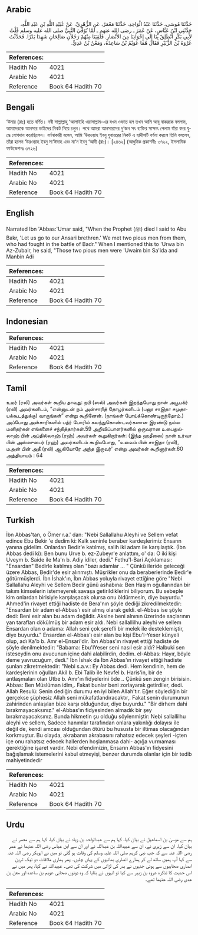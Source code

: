 ## Arabic


<div dir="rtl" lang="ar" style={{fontSize:'larger',backgroundColor:'#f8f9fa',padding:20}}>
حَدَّثَنَا مُوسَى، حَدَّثَنَا عَبْدُ الْوَاحِدِ، حَدَّثَنَا مَعْمَرٌ، عَنِ الزُّهْرِيِّ، عَنْ عُبَيْدِ اللَّهِ بْنِ عَبْدِ اللَّهِ، حَدَّثَنِي ابْنُ عَبَّاسٍ، عَنْ عُمَرَ ـ رضى الله عنهم ـ لَمَّا تُوُفِّيَ النَّبِيُّ صلى الله عليه وسلم قُلْتُ لأَبِي بَكْرٍ انْطَلِقْ بِنَا إِلَى إِخْوَانِنَا مِنَ الأَنْصَارِ‏.‏ فَلَقِيَنَا مِنْهُمْ رَجُلاَنِ صَالِحَانِ شَهِدَا بَدْرًا‏.‏ فَحَدَّثْتُ عُرْوَةَ بْنَ الزُّبَيْرِ فَقَالَ هُمَا عُوَيْمُ بْنُ سَاعِدَةَ، وَمَعْنُ بْنُ عَدِيٍّ‏.‏
</div>
<div style={{backgroundColor:'#f8f9fa',padding:20, marginBottom: 10}}><table> <thead> <tr> <th>References:</th> <th></th> </tr> </thead> <tbody><tr><td>Hadith No</td><td>4021</td></tr><tr><td>Arabic No</td><td>4021</td></tr><tr><td>Reference</td><td>Book 64 Hadith 70</td></tr></tbody></table></div>

## Bengali


<div dir="ltr" lang="bn" style={{fontSize:'larger',backgroundColor:'#f8f9fa',padding:20}}>
‘উমার (রাঃ) হতে বর্ণিত। নবী সাল্লাল্লাহু ‘আলাইহি ওয়াসাল্লাম-এর যখন ওফাত হল তখন আমি আবূ বাকরকে বললাম, আমাদেরকে আনসার ভাইদের নিকট নিয়ে চলুন। পথে আমরা আনসারদের দু‘জন সৎ ব্যক্তির সাক্ষাৎ পেলাম যাঁরা বদর যুদ্ধে যোগদান করেছিলেন। বর্ণনাকারী বলেন, আমি ‘উরওয়াহ ইবনু যুবায়রের নিকট এ হাদীসটি বর্ণনা করলে তিনি বললেন, তাঁরা হলেন ‘উরওয়াহ ইবনু সা‘ঈদাহ এবং মা‘ন ইবনু ‘আদী (রাঃ)। [২৪৬২] (আধুনিক প্রকাশনীঃ ৩৭২২, ইসলামিক ফাউন্ডেশনঃ ৩৭২৬)
</div>
<div style={{backgroundColor:'#f8f9fa',padding:20, marginBottom: 10}}><table> <thead> <tr> <th>References:</th> <th></th> </tr> </thead> <tbody><tr><td>Hadith No</td><td>4021</td></tr><tr><td>Arabic No</td><td>4021</td></tr><tr><td>Reference</td><td>Book 64 Hadith 70</td></tr></tbody></table></div>

## English


<div dir="ltr" lang="en" style={{fontSize:'larger',backgroundColor:'#f8f9fa',padding:20}}>
Narrated Ibn 'Abbas:'Umar said, "When the Prophet (ﷺ) died I said to Abu Bakr, 'Let us go to our Ansari brethren.' We met two pious men from them, who had fought in the battle of Badr." When I mentioned this to 'Urwa bin Az-Zubair, he said, "Those two pious men were 'Uwaim bin Sa'ida and Manbin Adi
</div>
<div style={{backgroundColor:'#f8f9fa',padding:20, marginBottom: 10}}><table> <thead> <tr> <th>References:</th> <th></th> </tr> </thead> <tbody><tr><td>Hadith No</td><td>4021</td></tr><tr><td>Arabic No</td><td>4021</td></tr><tr><td>Reference</td><td>Book 64 Hadith 70</td></tr></tbody></table></div>

## Indonesian


<div dir="ltr" lang="id" style={{fontSize:'larger',backgroundColor:'#f8f9fa',padding:20}}>

</div>
<div style={{backgroundColor:'#f8f9fa',padding:20, marginBottom: 10}}><table> <thead> <tr> <th>References:</th> <th></th> </tr> </thead> <tbody><tr><td>Hadith No</td><td>4021</td></tr><tr><td>Arabic No</td><td>4021</td></tr><tr><td>Reference</td><td>Book 64 Hadith 70</td></tr></tbody></table></div>

## Tamil


<div dir="ltr" lang="ta" style={{fontSize:'larger',backgroundColor:'#f8f9fa',padding:20}}>
உமர் (ரலி) அவர்கள் கூறிய தாவது: நபி (ஸல்) அவர்கள் இறந்தபோது நான் அபூபக்ர் (ரலி) அவர்களிடம், “என்னுடன் நம் அன்சாரித் தோழர்களிடம் (பனூ சாஇதா சமுதாயக்கூடத்துக்கு) வாருங்கள்” என்று கூறினேன். (நாங்கள் போய்க்கொண்டிருந்தோம்.) அப்போது அன்சாரிகளில் பத்ர் போரில் கலந்துகொண்டவர்களான இரண்டு நல்ல மனிதர்கள் எங்களைச் சந்தித்தார்கள்.59 அறிவிப்பாளர்களில் ஒருவரான உபைதுல்லாஹ் பின் அப்தில்லாஹ் (ரஹ்) அவர்கள் கூறுகிறார்கள்: (இந்த ஹதீஸை) நான் உர்வா பின் அஸ்ஸுபைர் (ரஹ்) அவர்களிடம் கூறியபோது, “உவைம் பின் சாஇதா (ரலி), மஅன் பின் அதீ (ரலி) ஆகியோரே அந்த இருவர்' என்று அவர்கள் கூறினார்கள்.60 அத்தியாயம் : 64
</div>
<div style={{backgroundColor:'#f8f9fa',padding:20, marginBottom: 10}}><table> <thead> <tr> <th>References:</th> <th></th> </tr> </thead> <tbody><tr><td>Hadith No</td><td>4021</td></tr><tr><td>Arabic No</td><td>4021</td></tr><tr><td>Reference</td><td>Book 64 Hadith 70</td></tr></tbody></table></div>

## Turkish


<div dir="ltr" lang="tr" style={{fontSize:'larger',backgroundColor:'#f8f9fa',padding:20}}>
İbn Abbas'tan, o Ömer r.a.' dan: "Nebi Sallallahu Aleyhi ve Sellem vefat edince Ebu Bekir 'e dedim ki: Kalk seninle beraber kardeşlerimiz Ensarın yanına gidelim. Onlardan Bedir'e katılmış, salih iki adam ile karşılaştık. (İbn Abbas dedi ki): Ben bunu Urve b. ez-Zubeyr'e anlattım, o' da: O iki kişi Uveym b. Saide ile Ma'n b. Adiy idiler, dedi." Fethu'l-Bari Açıklaması: "Ensardan" Bedirle katılmış olan "bazı adamlar ... " Çünkü ileride geleceği üzere Abbas, Bedir'de esir alınmıştı. Müşrikler onu da beraberlerinde Bedir'e götürmüşlerdi. İbn İshak'ın, İbn Abbas yoluyla rivayet ettiğine göre "Nebi Sallallahu Aleyhi ve Sellem Bedir günü ashabına: Ben Haşim oğullarından bir takım kimselerin istemeyerek savaşa getirildiklerini biliyorum. Bu sebeple kim onlardan birisiyle karşılaşacak olursa onu öldürmesin, diye buyurdu." Ahmed'in rivayet ettiği hadiste de Bera'nın şöyle dediği zikredilmektedir: "Ensardan bir adam el-Abbas'ı esir almış olarak geldi. el-Abbas ise şöyle dedi: Beni esir alan bu adam değildir. Aksine beni alnının üzerinde saçlarının yan tarafları dökülmüş bir adam esir aldı. Nebi sallallilhu aleyhi ve sellem Ensardan olan o adama: Allah seni çok şerefli bir melek ile desteklemiştir, diye buyurdu." Ensardan el-Abbas'ı esir alan bu kişi Ebu'I-Yeser künyeli olup, adı Ka'b b. Amr el-Ensari'dir. İbn Abbas'ın rivayet ettiği hadiste de şöyle denilmektedir: "Babama: Ebu'IYeser seni nasıl esir aldı? Halbuki sen isteseydin onu avucunun içine dahi alabilirdin, dedim. el-Abbas: Hayır, böyle deme yavrucuğum, dedi." İbn İshak da İbn Abbas'ın rivayet ettiği hadiste şunları zikretmektedir: "Nebi s.a.v.: Ey Abbas dedi. Hem kendinin, hem de kardeşlerinin oğulları Akil b. Ebi Talib ile Nevfel b. Haris'in, bir de antlaşmaları olan Utbe b. Amr'ın fidyelerini öde .. Çünkü sen zengin birisisin. Abbas: Ben Müslüman idim,. Fakat bunlar beni zorlayarak getirdiler, dedi. Allah Resulü: Senin dediğin durumu en iyi bilen Allah'tır. Eğer söylediğin bir gerçekse şüphesiz Allah seni mükafatlandıracaktır,. Fakat senin durumunun zahirinden anlaşılan bize karşı olduğundur, diye buyurdu." "Bir dirhem dahi bırakmayacaksınız." el-Abbas'ın fidyesinden almadık bir şey bırakmayacaksınız. Bunda hikmetin şu olduğu söylenmiştir: Nebi sallallilhu aleyhi ve sellem, Sadece hanımlar tarafından onlara yakınlığı dolayısı ile değil de, kendi amcası olduğundan ötürü bu hususta bir iltimas olacağından korkmuştur. Bu olayda, akrabanın akrabasını rahatsız edecek şeyleri -içten içe onu rahatsız edecek hallerden hoşlanmasa dahi- açığa vurmaması gerektiğine işaret vardır. Nebi efendimizin, Ensarın Abbas'ın fidyesini bağışlamak istemelerini kabul etmeyişi, benzer durumda olanlar için bir tedib mahiyetindedir
</div>
<div style={{backgroundColor:'#f8f9fa',padding:20, marginBottom: 10}}><table> <thead> <tr> <th>References:</th> <th></th> </tr> </thead> <tbody><tr><td>Hadith No</td><td>4021</td></tr><tr><td>Arabic No</td><td>4021</td></tr><tr><td>Reference</td><td>Book 64 Hadith 70</td></tr></tbody></table></div>

## Urdu


<div dir="rtl" lang="ur" style={{fontSize:'larger',backgroundColor:'#f8f9fa',padding:20}}>
ہم سے موسیٰ بن اسماعیل نے بیان کیا، کہا ہم سے عبدالواحد بن زیاد نے بیان کیا، کہا ہم سے معمر نے بیان کیا، ان سے زہری نے، ان سے عبیداللہ بن عبداللہ نے اور ان سے ابن عباس رضی اللہ عنہما نے عمر رضی اللہ عنہ سے کہ جب نبی کریم صلی اللہ علیہ وسلم کی وفات ہو گئی تو میں نے ابوبکر رضی اللہ عنہ سے کہا آپ ہمیں ساتھ لے کر ہمارے انصاری بھائیوں کے یہاں چلیں۔ پھر ہماری ملاقات دو نیک ترین انصاری صحابیوں سے ہوئی جنہوں نے بدر کی لڑائی میں شرکت کی تھی۔ عبیداللہ نے کہا، پھر میں نے اس حدیث کا تذکرہ عروہ بن زبیر سے کیا تو انہوں نے بتایا کہ وہ دونوں صحابی عویم بن ساعدہ اور معن بن عدی رضی اللہ عنہما تھے۔
</div>
<div style={{backgroundColor:'#f8f9fa',padding:20, marginBottom: 10}}><table> <thead> <tr> <th>References:</th> <th></th> </tr> </thead> <tbody><tr><td>Hadith No</td><td>4021</td></tr><tr><td>Arabic No</td><td>4021</td></tr><tr><td>Reference</td><td>Book 64 Hadith 70</td></tr></tbody></table></div>